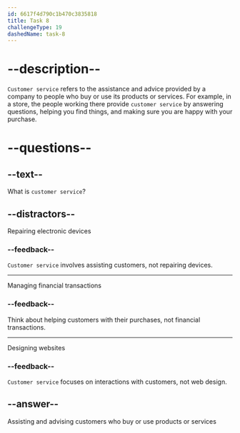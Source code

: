 ```yaml
---
id: 6617f4d790c1b470c3835818
title: Task 8
challengeType: 19
dashedName: task-8
---
```


# --description--

`Customer service` refers to the assistance and advice provided by a company to people who buy or use its products or services. For example, in a store, the people working there provide `customer service` by answering questions, helping you find things, and making sure you are happy with your purchase.

# --questions--

## --text--

What is `customer service`?

## --distractors--

Repairing electronic devices

### --feedback--

`Customer service` involves assisting customers, not repairing devices.

---

Managing financial transactions

### --feedback--

Think about helping customers with their purchases, not financial transactions.

---

Designing websites

### --feedback--

`Customer service` focuses on interactions with customers, not web design.

## --answer--

Assisting and advising customers who buy or use products or services

